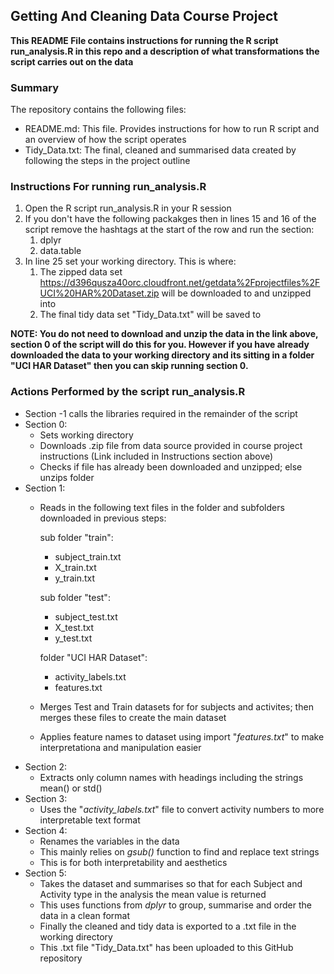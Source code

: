 ## Getting And Cleaning Data Course Project
**This README File contains instructions for running the R script run_analysis.R in this repo
   and a description of what transformations the script carries out on the data**

### Summary
The repository contains the following files:
* README.md: This file. Provides instructions for how to run R script and an overview of how the script operates
* Tidy_Data.txt: The final, cleaned and summarised data created by following the steps in the project outline

### Instructions For running run_analysis.R
1. Open the R script run_analysis.R in your R session
1. If you don't have the following packakges then in lines 15 and 16 of the script remove the hashtags at the start of the row and run the section:
   1. dplyr
   1. data.table
1. In line 25 set your working directory. This is where:
   1. The zipped data set https://d396qusza40orc.cloudfront.net/getdata%2Fprojectfiles%2FUCI%20HAR%20Dataset.zip will be downloaded to and unzipped into
   1. The final tidy data set "Tidy_Data.txt" will be saved to

**NOTE: You do not need to download and unzip the data in the link above, section 0 of the script will do this for you. However if you have already downloaded the data to your working directory and its sitting in a folder "UCI HAR Dataset" then you can skip running section 0.**

### Actions Performed by the script run_analysis.R
* Section -1 calls the libraries required in the remainder of the script
* Section 0: 
   * Sets working directory
   * Downloads .zip file from data source provided in course project instructions (Link included in Instructions section above)
   * Checks if file has already been downloaded and unzipped; else unzips folder
* Section 1:
   * Reads in the following text files in the folder and subfolders downloaded in previous steps:
     
     sub folder "train":
      * subject_train.txt
      * X_train.txt
      * y_train.txt
     
     sub folder "test":
      * subject_test.txt
      * X_test.txt
      * y_test.txt
     
     folder "UCI HAR Dataset":
      * activity_labels.txt
      * features.txt
   * Merges Test and Train datasets for for subjects and activites; then merges these files to create the main dataset
   * Applies feature names to dataset using import "*features.txt*" to make interpretationa and manipulation easier
* Section 2:
   * Extracts only column names with headings including the strings mean() or std()
* Section 3:
   * Uses the "*activity_labels.txt*" file to convert activity numbers to more interpretable text format
* Section 4:
   * Renames the variables in the data
   * This mainly relies on *gsub()* function to find and replace text strings
   * This is for both interpretability and aesthetics
* Section 5:
   * Takes the dataset and summarises so that for each Subject and Activity type in the analysis the mean value is returned
   * This uses functions from *dplyr* to group, summarise and order the data in a clean format
   * Finally the cleaned and tidy data is exported to a .txt file in the working directory
   * This .txt file "Tidy_Data.txt" has been uploaded to this GitHub repository
      
      
